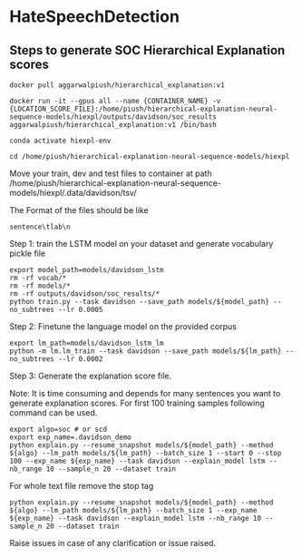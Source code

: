 # HateSpeechDetection

## Steps to generate SOC Hierarchical Explanation scores

```
docker pull aggarwalpiush/hierarchical_explanation:v1
```

```
docker run -it --gpus all --name {CONTAINER_NAME} -v {LOCATION_SCORE_FILE}:/home/piush/hierarchical-explanation-neural-sequence-models/hiexpl/outputs/davidson/soc_results aggarwalpiush/hierarchical_explanation:v1 /bin/bash
```

```
conda activate hiexpl-env 
```

```
cd /home/piush/hierarchical-explanation-neural-sequence-models/hiexpl
```

Move your train, dev and test files to container at path /home/piush/hierarchical-explanation-neural-sequence-models/hiexpl/.data/davidson/tsv/

The Format of the files should be like 

```
sentence\tlab\n
```

Step 1:  train the LSTM model on your dataset and generate vocabulary pickle file

```
export model_path=models/davidson_lstm
rm -rf vocab/*
rm -rf models/*
rm -rf outputs/davidson/soc_results/*
python train.py --task davidson --save_path models/${model_path} --no_subtrees --lr 0.0005
```

Step 2: Finetune the language model on the provided corpus

```
export lm_path=models/davidson_lstm_lm
python -m lm.lm_train --task davidson --save_path models/${lm_path} --no_subtrees --lr 0.0002

```

Step 3: Generate the explanation score file. 

Note: It is time consuming and depends for many sentences you want to generate explanation scores. For first 100 training samples following command can be used. 

```
export algo=soc # or scd
export exp_name=.davidson_demo
python explain.py --resume_snapshot models/${model_path} --method ${algo} --lm_path models/${lm_path} --batch_size 1 --start 0 --stop 100 --exp_name ${exp_name} --task davidson --explain_model lstm --nb_range 10 --sample_n 20 --dataset train
```

For whole text file remove the stop tag

```
python explain.py --resume_snapshot models/${model_path} --method ${algo} --lm_path models/${lm_path} --batch_size 1 --exp_name ${exp_name} --task davidson --explain_model lstm --nb_range 10 --sample_n 20 --dataset train
```

Raise issues in case of any clarification or issue raised.

